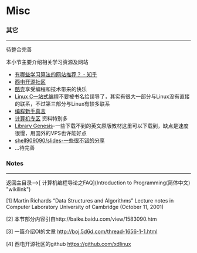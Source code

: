 # Misc

### 其它

* * * * *

待整合完善

本小节主要介绍相关学习资源及网站
- [有哪些学习算法的网站推荐？ - 知乎](http://www.zhihu.com/question/20368410)
-   [西电开源社区](http://xdlinux.info)
-   [酷壳](http://coolshell.cn)享受编程和技术带来的快乐
-   [Linux C一站式编程](http://learn.akae.cn)不要被书名给误导了，其实有很大一部分与Linux没有直接的联系，不过第三部分与Linux有较多联系
-   [编程新手真言](http://xisofts.sinaapp.com)
-   [计算机专区](http://club.topsage.com) 资料特别多
- [Library Genesis](http://libgen.org/)-一些下载不到的英文原版教材这里可以下载到，缺点是速度很慢，用国外的VPS也许能好点
- [shell909090/slides-一些很不错的分享](https://github.com/shell909090/slides)
-   …待完善

### Notes

* * * * *

返回主目录--\>[ 计算机编程导论之FAQ](Introduction to Programming(简体中文) "wikilink")

[1] Martin Richards “Data Structures and Algorithms” Lecture notes in Computer Laboratory University of Cambridge (October 11, 2001)

[2] 本节部分内容引自http://baike.baidu.com/view/1583090.htm

[3] 一篇介绍OI的文章 <http://boj.5d6d.com/thread-1656-1-1.html>

[4] 西电开源社区的github <https://github.com/xdlinux>
